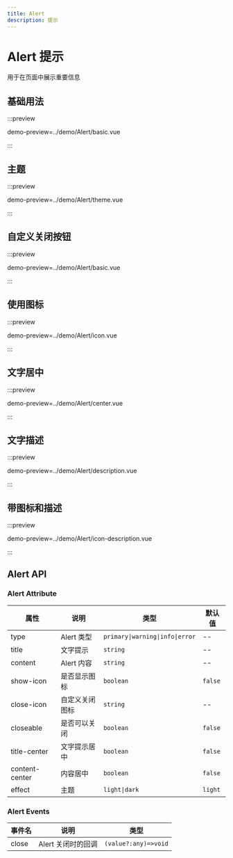 ```yaml
---
title: Alert
description: 提示
---
```


# Alert 提示

用于在页面中展示重要信息

## 基础用法

:::preview

demo-preview=../demo/Alert/basic.vue

:::

## 主题

:::preview

demo-preview=../demo/Alert/theme.vue

:::

## 自定义关闭按钮

:::preview

demo-preview=../demo/Alert/basic.vue

:::

## 使用图标

:::preview

demo-preview=../demo/Alert/icon.vue

:::

## 文字居中

:::preview

demo-preview=../demo/Alert/center.vue

:::

## 文字描述

:::preview

demo-preview=../demo/Alert/description.vue

:::

## 带图标和描述

:::preview

demo-preview=../demo/Alert/icon-description.vue

:::

## Alert API

### Alert Attribute

| 属性           | 说明           | 类型                            | 默认值  |
| -------------- | -------------- | ------------------------------- | ------- |
| type           | Alert 类型     | `primary\|warning\|info\|error` | --      |
| title          | 文字提示       | `string`                        | --      |
| content        | Alert 内容     | `string`                        | --      |
| show-icon      | 是否显示图标   | `boolean`                       | `false` |
| close-icon     | 自定义关闭图标 | `string`                        | --      |
| closeable      | 是否可以关闭   | `boolean`                       | `false` |
| title-center   | 文字提示居中   | `boolean`                       | `false` |
| content-center | 内容居中       | `boolean`                       | `false` |
| effect         | 主题           | `light\|dark`                   | `light` |

### Alert Events

| 事件名 | 说明               | 类型                 |
| ------ | ------------------ | -------------------- |
| close  | Alert 关闭时的回调 | `(value?:any)=>void` |
